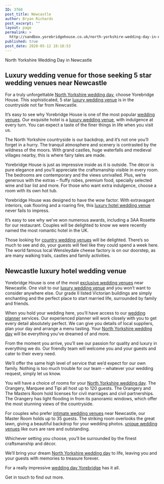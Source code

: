 ```yaml
---
ID: 3760
post_title: Newcastle
author: Bryan Richards
post_excerpt: ""
layout: page
permalink: >
  http://sandbox.yorebridgehouse.co.uk/north-yorkshire-wedding-day-in-newcastle/
published: true
post_date: 2020-05-12 18:18:53
---
```

<p class="section-title">North Yorkshire Wedding Day in Newcastle</p>

<h2 class="section-title sub-title">Luxury wedding venue for those seeking 5 star wedding venues near Newcastle</h2>
For a truly unforgettable <a href="/#ptdi">North Yorkshire wedding day</a>, choose Yorebridge House. This sophisticated, 5 star <a href="/#flw">luxury wedding venue</a> is in the countryside not far from Newcastle.

It’s easy to see why Yorebridge House is one of the most popular <a href="/#flw">wedding venues</a>. Our exquisite hotel is a <a href="/#flw">luxury wedding venue</a>, with indulgence at every turn. You can expect a taste of the finer things in life when you visit us.

The North Yorkshire countryside is our backdrop, and it’s not one you’ll forget in a hurry. The tranquil atmosphere and scenery is contrasted by the wildness of the moors. With grand castles, huge waterfalls and medieval villages nearby, this is where fairy tales are made.

Yorebridge House is just as impressive inside as it is outside. The décor is pure elegance and you’ll appreciate the craftsmanship visible in every room. The bedrooms are contemporary and the views unrivalled. Plus, we’re generous with the extras – fluffy robes, premium food, specially selected wine and bar list and more. For those who want extra indulgence, choose a room with its own hot tub.

Yorebridge House was designed to have the wow factor. With extravagant interiors, oak flooring and a roaring fire, this <a href="/#wtinc">luxury hotel wedding venue</a> never fails to impress.

It’s easy to see why we’ve won numerous awards, including a 3AA Rosette for our restaurant. Couples will be delighted to know we were recently named the most romantic hotel in the UK.

Those looking for <a href="/#flw">country wedding venues</a> will be delighted. There’s so much to see and do, your guests will feel like they could spend a week here. The world famous local Wensleydale cheese factory is on our doorstep, as are many walking trails, castles and family activities.

<h2 class="section-title sub-title">Newcastle luxury hotel wedding venue</h2>
Yorebridge House is one of the most <a href="/#sll">exclusive wedding venues</a> near Newcastle. One visit to our <a href="/#flw">luxury wedding venue</a> and you won’t want to consider anywhere else. Our grade II listed Victorian buildings are simply enchanting and the perfect place to start married life, surrounded by family and friends.

When you hold your wedding here, you’ll have access to our <a href="/#wtinc">wedding planner</a> services. Our experienced planner will work closely with you to get every detail absolutely perfect. We can give you details of local suppliers, plan your day and arrange a menu tasting. Your <a href="/#ptdi">North Yorkshire wedding day</a> will be everything you’ve dreamed of and more.

From the moment you arrive, you’ll see our passion for quality and luxury in everything we do. Our friendly team will welcome you and your guests and cater to their every need. 

We’ll offer the same high level of service that we’d expect for our own family. Nothing is too much trouble for our team – whatever your wedding request, simply let us know.

You will have a choice of rooms for your <a href="/#ptdi">North Yorkshire wedding day</a>. The Orangery, Marquee and Tipi all host up to 120 guests. The Orangery and The Masters Room hold licenses for civil marriages and civil partnerships. The Orangery has light flooding in from its panoramic windows, which offer the most stunning views of the countryside.

For couples who prefer <a href="/#yc">intimate wedding venues</a> near Newcastle, our Master Room holds up to 35 guests. The striking room overlooks the great lawn, giving a beautiful backdrop for your wedding photos. <a href="/#ptdi">unique wedding venues</a> like ours are rare and outstanding.

Whichever setting you choose, you’ll be surrounded by the finest craftsmanship and décor.

We’ll bring your dream <a href="/#ptdi">North Yorkshire wedding day</a> to life, leaving you and your guests with memories to treasure forever.

For a really impressive <a href="/#flw">wedding day Yorebridge</a> has it all. 

Get in touch to find out more.